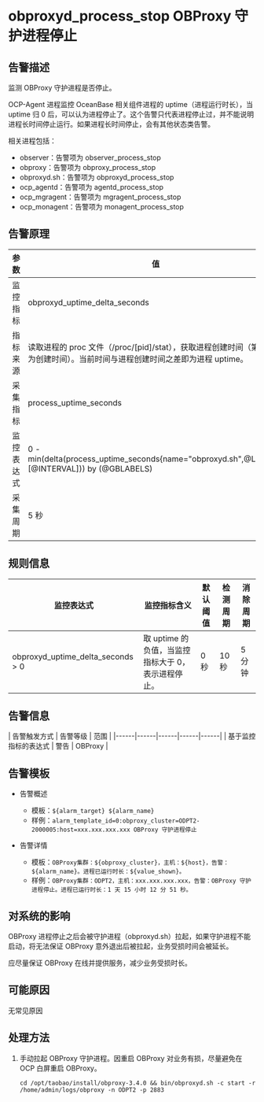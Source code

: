# obproxyd_process_stop OBProxy 守护进程停止

## 告警描述

监测 OBProxy 守护进程是否停止。

OCP-Agent 进程监控 OceanBase 相关组件进程的 uptime（进程运行时长），当 uptime 归 0 后，可以认为进程停止了。这个告警只代表进程停止过，并不能说明进程长时间停止运行。如果进程长时间停止，会有其他状态类告警。

相关进程包括：

* observer：告警项为 observer_process_stop
* obproxy：告警项为 obproxy_process_stop
* obproxyd.sh：告警项为 obproxyd_process_stop
* ocp_agentd：告警项为 agentd_process_stop
* ocp_mgragent：告警项为 mgragent_process_stop
* ocp_monagent：告警项为 monagent_process_stop

## 告警原理

|参数     | 值                              |
|--------|---------------------------------|
|监控指标 | obproxyd_uptime_delta_seconds    |
|指标来源 | 读取进程的 proc 文件（/proc/[pid]/stat），获取进程创建时间（第14列为创建时间）。当前时间与进程创建时间之差即为进程 uptime。  |
|采集指标 | process_uptime_seconds          |
|监控表达式 | 0 - min(delta(process_uptime_seconds{name="obproxyd.sh",@LABELS}[@INTERVAL])) by (@GBLABELS)  |
|采集周期 | 5 秒                             |

## 规则信息

| 监控表达式 | 监控指标含义 | 默认阈值 | 检测周期 | 消除周期 |
|------|------|------|------|------|
| obproxyd_uptime_delta_seconds > 0 | 取 uptime 的负值，当监控指标大于 0，表示进程停止。 | 0 秒 | 10 秒 | 5 分钟 |

## 告警信息

| 告警触发方式 | 告警等级 | 范围 |
|------|------|------|------|------|
| 基于监控指标的表达式 | 警告 | OBProxy |

## 告警模板

* 告警概述

  * 模板：`${alarm_target} ${alarm_name}`
  * 样例：`alarm_template_id=0:obproxy_cluster=ODPT2-2000005:host=xxx.xxx.xxx.xxx OBProxy 守护进程停止`

* 告警详情

  * 模板：`OBProxy集群：${obproxy_cluster}，主机：${host}，告警：${alarm_name}。进程已运行时长：${value_shown}。`
  * 样例：`OBProxy集群：ODPT2，主机：xxx.xxx.xxx.xxx，告警：OBProxy 守护进程停止。进程已运行时长：1 天 15 小时 12 分 51 秒。`

## 对系统的影响

OBProxy 进程停止之后会被守护进程（obproxyd.sh）拉起，如果守护进程不能启动，将无法保证 OBProxy 意外退出后被拉起，业务受损时间会被延长。

应尽量保证 OBProxy 在线并提供服务，减少业务受损时长。

## 可能原因

无常见原因

## 处理方法

1. 手动拉起 OBProxy 守护进程。因重启 OBProxy 对业务有损，尽量避免在 OCP 白屏重启 OBProxy。

    ```shell
    cd /opt/taobao/install/obproxy-3.4.0 && bin/obproxyd.sh -c start -r /home/admin/logs/obproxy -n ODPT2 -p 2883
    ```
